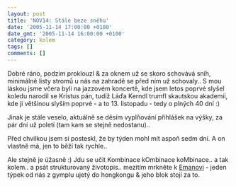 ```yaml
---
layout: post
title: 'NOV14: Stále beze sněhu'
date: '2005-11-14 17:00:00 +0100'
date_gmt: '2005-11-14 16:00:00 +0100'
category: kolem
tags: []
comments: []
---
```

<p>Dobré ráno, podzim proklouzl &amp; za oknem už se skoro schovává sníh, minimálně listy stromů
u nás na zahradě se před ním už schovaly.. S mou láskou jsme včera byli na jazzovém koncertě,
kde jsem letos poprvé slyšel koledu narodil se Kristus pán, tudíž Láďa Kerndl trumfl skautskou
akademii, kde ji většinou slyším poprvé - a to 13. listopadu - tedy o plných 40 dní :)</p>
<p>Jinak je stále veselo, aktuálně se děsím vyplňování přihlášek na výšky, za pár dní už poletí
(tam kam se stejně nedostanu)..</p>
<p>Před chvilkou jsem si posteskl, že by týden mohl mít aspoň sedm dní. A on vlastně má,
jen to běží tak rychle..</p>
<p>Ale stejně je úžasně :) Jdu se učit Kombinace kOmbinace koMbinace.. a tak kolem.. a psát
strukturovaný životopis.. mezitím
mrkněte k <a href="http://eman.chytrak.cz">Emanovi</a> - jeden týpek od nás z gymplu
ujetý do hongkongu &amp; jeho blok stojí za to.</p>
